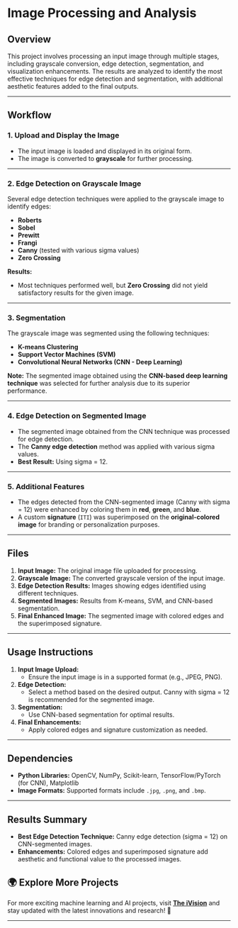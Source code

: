 # Image Processing and Analysis

## Overview
This project involves processing an input image through multiple stages, including grayscale conversion, edge detection, segmentation, and visualization enhancements. The results are analyzed to identify the most effective techniques for edge detection and segmentation, with additional aesthetic features added to the final outputs.

---

## Workflow

### 1. **Upload and Display the Image**
- The input image is loaded and displayed in its original form.
- The image is converted to **grayscale** for further processing.

---

### 2. **Edge Detection on Grayscale Image**
Several edge detection techniques were applied to the grayscale image to identify edges:
- **Roberts**
- **Sobel**
- **Prewitt**
- **Frangi**
- **Canny** (tested with various sigma values)
- **Zero Crossing**

**Results:**
- Most techniques performed well, but **Zero Crossing** did not yield satisfactory results for the given image.

---

### 3. **Segmentation**
The grayscale image was segmented using the following techniques:
- **K-means Clustering**
- **Support Vector Machines (SVM)**
- **Convolutional Neural Networks (CNN - Deep Learning)**

**Note:** The segmented image obtained using the **CNN-based deep learning technique** was selected for further analysis due to its superior performance.

---

### 4. **Edge Detection on Segmented Image**
- The segmented image obtained from the CNN technique was processed for edge detection.
- The **Canny edge detection** method was applied with various sigma values.
- **Best Result:** Using sigma = 12.

---

### 5. **Additional Features**
- The edges detected from the CNN-segmented image (Canny with sigma = 12) were enhanced by coloring them in **red**, **green**, and **blue**.
- A custom **signature** (`ITI`) was superimposed on the **original-colored image** for branding or personalization purposes.

---

## Files
1. **Input Image:** The original image file uploaded for processing.
2. **Grayscale Image:** The converted grayscale version of the input image.
3. **Edge Detection Results:** Images showing edges identified using different techniques.
4. **Segmented Images:** Results from K-means, SVM, and CNN-based segmentation.
5. **Final Enhanced Image:** The segmented image with colored edges and the superimposed signature.

---

## Usage Instructions
1. **Input Image Upload:**
   - Ensure the input image is in a supported format (e.g., JPEG, PNG).
2. **Edge Detection:**
   - Select a method based on the desired output. Canny with sigma = 12 is recommended for the segmented image.
3. **Segmentation:**
   - Use CNN-based segmentation for optimal results.
4. **Final Enhancements:**
   - Apply colored edges and signature customization as needed.

---

## Dependencies
- **Python Libraries:** OpenCV, NumPy, Scikit-learn, TensorFlow/PyTorch (for CNN), Matplotlib
- **Image Formats:** Supported formats include `.jpg`, `.png`, and `.bmp`.

---

## Results Summary
- **Best Edge Detection Technique:** Canny edge detection (sigma = 12) on CNN-segmented images.
- **Enhancements:** Colored edges and superimposed signature add aesthetic and functional value to the processed images.


## 🌍 Explore More Projects  
For more exciting machine learning and AI projects, visit **[The iVision](https://theivision.wordpress.com/)** and stay updated with the latest innovations and research! 🚀  

---
